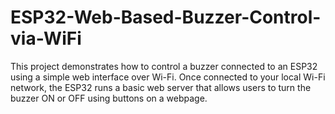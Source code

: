 # ESP32-Web-Based-Buzzer-Control-via-WiFi
This project demonstrates how to control a buzzer connected to an ESP32 using a simple web interface over Wi-Fi. Once connected to your local Wi-Fi network, the ESP32 runs a basic web server that allows users to turn the buzzer ON or OFF using buttons on a webpage.
